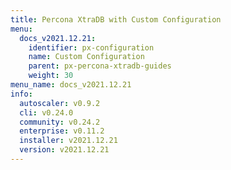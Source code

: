 ```yaml
---
title: Percona XtraDB with Custom Configuration
menu:
  docs_v2021.12.21:
    identifier: px-configuration
    name: Custom Configuration
    parent: px-percona-xtradb-guides
    weight: 30
menu_name: docs_v2021.12.21
info:
  autoscaler: v0.9.2
  cli: v0.24.0
  community: v0.24.2
  enterprise: v0.11.2
  installer: v2021.12.21
  version: v2021.12.21
---
```


